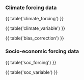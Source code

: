 ### Climate forcing data

{{ table('climate_forcing') }}

{{ table('climate_variable') }}

{{ table('bias_correction') }}

### Socio-economic forcing data

{{ table('soc_forcing') }}

{{ table('soc_variable') }}
